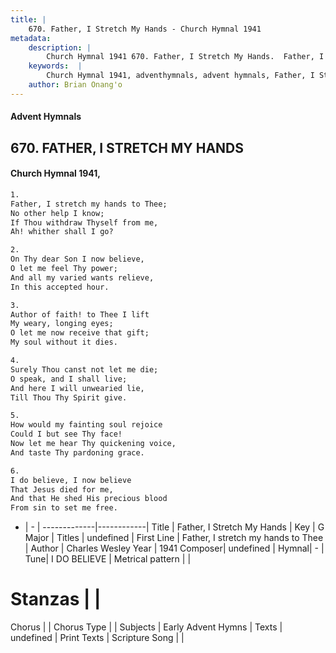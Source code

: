 ```yaml
---
title: |
    670. Father, I Stretch My Hands - Church Hymnal 1941
metadata:
    description: |
        Church Hymnal 1941 670. Father, I Stretch My Hands.  Father, I stretch my hands to Thee;  No other help I know;  If Thou withdraw Thyself from me,  Ah! whither shall I go? 
    keywords:  |
        Church Hymnal 1941, adventhymnals, advent hymnals, Father, I Stretch My Hands, Father, I stretch my hands to Thee. 
    author: Brian Onang'o
---
```


#### Advent Hymnals
## 670. FATHER, I STRETCH MY HANDS
####  Church Hymnal 1941,

```txt
1.
Father, I stretch my hands to Thee; 
No other help I know; 
If Thou withdraw Thyself from me, 
Ah! whither shall I go? 

2.
On Thy dear Son I now believe, 
O let me feel Thy power; 
And all my varied wants relieve, 
In this accepted hour. 

3.
Author of faith! to Thee I lift 
My weary, longing eyes; 
O let me now receive that gift; 
My soul without it dies. 

4.
Surely Thou canst not let me die; 
O speak, and I shall live; 
And here I will unwearied lie, 
Till Thou Thy Spirit give. 

5.
How would my fainting soul rejoice 
Could I but see Thy face! 
Now let me hear Thy quickening voice, 
And taste Thy pardoning grace. 

6.
I do believe, I now believe 
That Jesus died for me, 
And that He shed His precious blood 
From sin to set me free.

```

- |   -  |
-------------|------------|
Title | Father, I Stretch My Hands |
Key | G Major |
Titles | undefined |
First Line | Father, I stretch my hands to Thee |
Author | Charles Wesley
Year | 1941
Composer| undefined |
Hymnal|  - |
Tune| I DO BELIEVE |
Metrical pattern | |
# Stanzas |  |
Chorus |  |
Chorus Type |  |
Subjects | Early Advent Hymns |
Texts | undefined |
Print Texts | 
Scripture Song |  |
    
